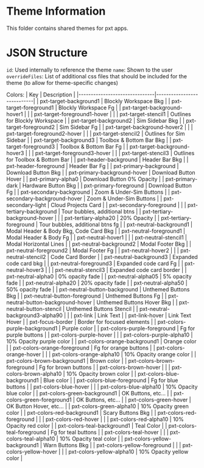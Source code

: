 # Theme Information

This folder contains shared themes for pxt apps.

# JSON Structure

`id`: Used internally to reference the theme
`name`: Shown to the user
`overrideFiles`: List of additional css files that should be included for the theme (to allow for theme-specific changes)

Colors:
| Key                           | Description                |
|-------------------------------|----------------------------|
| pxt-target-background1        | Blockly Workspace Bkg      |
| pxt-target-foreground1        | Blockly Workspace Fg       |
| pxt-target-background-hover1  |                            |
| pxt-target-foreground1-hover  |                            |
| pxt-target-stencil1           | Outlines for Blockly Workspace   |
| pxt-target-background2        | Sim Sidebar Bkg            |
| pxt-target-foreground2        | Sim Sidebar Fg             |
| pxt-target-background-hover2  |                            |
| pxt-target-foreground2-hover  |                            |
| pxt-target-stencil2           | Outlines for Sim Sidebar  |
| pxt-target-background3        | Toolbox & Bottom Bar Bkg   |
| pxt-target-foreground3        | Toolbox & Bottom Bar Fg    |
| pxt-target-background-hover3  |                            |
| pxt-target-foreground3-hover  |                            |
| pxt-target-stencil3           | Outlines for Toolbox & Bottom Bar     |
| pxt-header-background         | Header Bar Bkg             |
| pxt-header-foreground         | Header Bar Fg              |
| pxt-primary-background        | Download Button Bkg        |
| pxt-primary-background-hover  | Download Button Hover      |
| pxt-primary-alpha0            | Download Button 0% Opacity |
| pxt-primary-dark              | Hardware Button Bkg        |
| pxt-primary-foreground        | Download Button Fg         |
| pxt-secondary-background      | Zoom & Under-Sim Buttons   |
| pxt-secondary-background-hover | Zoom & Under-Sim Buttons   |
| pxt-secondary-light           | Cloud Projects Card        |
| pxt-secondary-foreground      |                            |
| pxt-tertiary-background       | Tour bubbles, additional btns   |
| pxt-tertiary-background-hover |                            |
| pxt-tertiary-alpha20          | 20% Opacity                |
| pxt-tertiary-foreground       | Tour bubbles, additional btns fg |
| pxt-neutral-background1       | Modal Header & Body Bkg, Code Card Bkg |
| pxt-neutral-foreground1       | Modal Header & Body Fg     |
| pxt-neutral-hover1            |                            |
| pxt-neutral-stencil1          | Modal Horizontal Lines     |
| pxt-neutral-background2       | Modal Footer Bkg           |
| pxt-neutral-foreground2       | Modal Footer Fg            |
| pxt-neutral-hover2            |                            |
| pxt-neutral-stencil2          | Code Card Border           |
| pxt-neutral-background3       | Expanded code card bkg     |
| pxt-neutral-foreground3       | Expanded code card Fg      |
| pxt-neutral-hover3            |                            |
| pxt-neutral-stencil3          | Expanded code card border  |
| pxt-neutral-alpha0            | 0% opacity fade            |
| pxt-neutral-alpha05           | 5% opacity fade            |
| pxt-neutral-alpha20           | 20% opacity fade           |
| pxt-neutral-alpha50           | 50% opacity fade           |
| pxt-neutral-button-background | Unthemed Buttons Bkg       |
| pxt-neutral-button-foreground | Unthemed Buttons Fg        |
| pxt-neutral-button-background-hover | Unthemed Buttons Hover Bkg |
| pxt-neutral-button-stencil    | Unthemed Buttons Stencil   |
| pxt-neutral-background3-alpha90 |                          |
| pxt-link                      | Link Text                  |
| pxt-link-hover                | Link Text Hover            |
| pxt-focus-border              | Border for focused elements |
| pxt-colors-purple-background1 | Purple color               |
| pxt-colors-purple-foreground  | Fg for purple buttons      |
| pxt-colors-purple-hover       |                            |
| pxt-colors-purple-alpha10     | 10% Opacity purple color   |
| pxt-colors-orange-background1 | Orange color               |
| pxt-colors-orange-foreground  | Fg for orange buttons      |
| pxt-colors-orange-hover       |                            |
| pxt-colors-orange-alpha10     | 10% Opacity orange color   |
| pxt-colors-brown-background1  | Brown color                |
| pxt-colors-brown-foreground   | Fg for brown buttons       |
| pxt-colors-brown-hover        |                            |
| pxt-colors-brown-alpha10      | 10% Opacity brown color    |
| pxt-colors-blue-background1   | Blue color                 |
| pxt-colors-blue-foreground    | Fg for blue buttons        |
| pxt-colors-blue-hover         |                            |
| pxt-colors-blue-alpha10       | 10% Opacity blue color     |
| pxt-colors-green-background1  | OK Buttons, etc...         |
| pxt-colors-green-foreground1  | OK Buttons, etc...         |
| pxt-colors-green-hover        | OK Button Hover, etc...    |
| pxt-colors-green-alpha10      | 10% Opacity green color    |
| pxt-colors-red-background1    | Scary Buttons Bkg          |
| pxt-colors-red-foreground     |                            |
| pxt-colors-red-hover          |                            |
| pxt-colors-red-alpha10        | 10% Opacity red color      |
| pxt-colors-teal-background1   | Teal Color                 |
| pxt-colors-teal-foreground    | Fg for teal buttons        |
| pxt-colors-teal-hover         |                            |
| pxt-colors-teal-alpha10       | 10% Opacity teal color     |
| pxt-colors-yellow-background1 | Warn Buttons Bkg           |
| pxt-colors-yellow-foreground  |                            |
| pxt-colors-yellow-hover       |                            |
| pxt-colors-yellow-alpha10     | 10% Opacity yellow color   |

